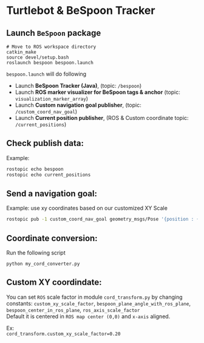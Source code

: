 Turtlebot & BeSpoon Tracker 
===== 

## Launch `BeSpoon` package  

```base 
# Move to ROS workspace directory 
catkin_make  
source devel/setup.bash 
roslaunch bespoon bespoon.launch  
```

`bespoon.launch` will do following

* Launch **BeSpoon Tracker (Java)**, (topic: `/bespoon`)      
* Launch **ROS marker visualizer for BeSpoon tags & anchor** (topic: `visualization_marker_array`)    
* Launch **Custom navigation goal publisher**, (topic: `/custom_coord_nav_goal`)     
* Launch **Current position publisher**, (ROS & Custom coordinate topic: `/current_positions`)    

## Check publish data:    
Example:  

```bash  
rostopic echo bespoon 
rostopic echo current_positions 
``` 

## Send a navigation goal:    
Example:  use xy coordinates based on our customized XY Scale  

```bash
rostopic pub -1 custom_coord_nav_goal geometry_msgs/Pose '{position : { x: 0, y: 0, z: 0}, orientation: {x: 0, y: 0, z: 0, w: 0}}'
``` 

## Coordinate conversion:  
Run the following script  

`python my_cord_converter.py`  

## Custom XY coordindate:  
You can set `ROS` scale factor in module `cord_transform.py` by changing constants:  `custom_xy_scale_factor`, `bespoon_plane_angle_with_ros_plane`, `bespoon_center_in_ros_plane`, `ros_axis_scale_factor`    
Default it is centered in `ROS map center (0,0)` and `x-axis` aligned.  
 

Ex:  
`cord_transform.custom_xy_scale_factor=0.20`

